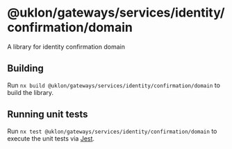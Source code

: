 # @uklon/gateways/services/identity/confirmation/domain

A library for identity confirmation domain

## Building

Run `nx build @uklon/gateways/services/identity/confirmation/domain` to build the library.

## Running unit tests

Run `nx test @uklon/gateways/services/identity/confirmation/domain` to execute the unit tests via [Jest](https://jestjs.io).


